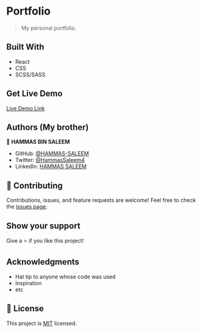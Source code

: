 # Portfolio

> My personal portfolio.

## Built With

- React
- CSS
- SCSS/SASS

## Get Live Demo

[Live Demo Link](https://jgstudio-dev.netlify.app/)

## Authors (My brother)

👤 **HAMMAS BIN SALEEM**
- GitHub: [@HAMMAS-SALEEM](https://github.com/HAMMAS-SALEEM)
- Twitter: [@HammasSaleem4](https://twitter.com/HammasSaleem4)
- LinkedIn: [HAMMAS SALEEM](https://www.linkedin.com/in/hammas-saleem)

## 🤝 Contributing
Contributions, issues, and feature requests are welcome!
Feel free to check the [issues page](https://github.com/HAMMAS-SALEEM/Portfolio-React/issues).

## Show your support
Give a ⭐️ if you like this project!

## Acknowledgments
- Hat tip to anyone whose code was used
- Inspiration
- etc

## 📝 License
This project is [MIT](./LICENSE) licensed.
